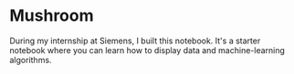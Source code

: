 # Mushroom
During my internship at Siemens, I built this notebook. It's a starter notebook where you can learn how to display data and machine-learning algorithms.

